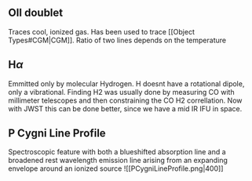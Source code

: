 ## OII doublet
Traces cool, ionized gas. Has been used to trace [[Object Types#CGM|CGM]]. Ratio of two lines depends on the temperature


## H$\alpha$
Emmitted only by molecular Hydrogen. H doesnt have a rotational dipole, only a vibrational. Finding H2 was usually done by measuring CO with millimeter telescopes and then constraining the CO H2 correllation. Now with JWST this can be done better, since we have a mid IR IFU in space. 


## P Cygni Line Profile
Spectroscopic feature with both a blueshifted absorption line and a broadened rest wavelength emission line arising from an expanding envelope around an ionized source
![[PCygniLineProfile.png|400]]
